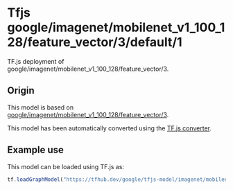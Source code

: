 # Tfjs google/imagenet/mobilenet_v1_100_128/feature_vector/3/default/1
TF.js deployment of google/imagenet/mobilenet_v1_100_128/feature_vector/3.

<!-- parent-model: google/imagenet/mobilenet_v1_100_128/feature_vector/3 -->

## Origin

This model is based on [google/imagenet/mobilenet_v1_100_128/feature_vector/3](https://tfhub.dev/google/imagenet/mobilenet_v1_100_128/feature_vector/3).

This model has been automatically converted using the [TF.js converter](https://github.com/tensorflow/tfjs/tree/master/tfjs-converter).

## Example use
This model can be loaded using TF.js as:

```javascript
tf.loadGraphModel("https://tfhub.dev/google/tfjs-model/imagenet/mobilenet_v1_100_128/feature_vector/3/default/1", { fromTFHub: true })
```
